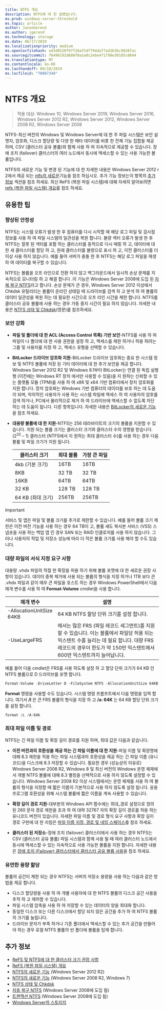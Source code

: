 ```yaml
---
title: NTFS 개요
description: NTFS에 대 한 설명입니다.
ms.prod: windows-server-threshold
ms.topic: article
author: JasonGerend
ms.author: jgerend
ms.technology: storage
ms.date: 06/17/2019
ms.localizationpriority: medium
ms.openlocfilehash: e43d0520f97f28af54f794daf7ad263bc9928fac
ms.sourcegitcommit: f6490192d686f0a1e0c2ebe471f98e30105c0844
ms.translationtype: MT
ms.contentlocale: ko-KR
ms.lasthandoff: 09/10/2019
ms.locfileid: "70867348"
---
```

# <a name="ntfs-overview"></a>NTFS 개요

>적용 대상: Windows 10, Windows Server 2019, Windows Server 2016, Windows Server 2012 R2, Windows Server 2012, Windows Server 2008 R2, Windows Server 2008

NTFS-최신 버전의 Windows 및 Windows Server에 대 한 주 파일 시스템은 보안 설명자, 암호화, 디스크 할당량 및 다양 한 메타 데이터를 비롯 한 전체 기능 집합을 제공 하며, CSV (클러스터 공유 볼륨)와 함께 사용 하 여 지속적으로 제공할 수 있습니다. 장애 조치 (failover) 클러스터의 여러 노드에서 동시에 액세스할 수 있는 사용 가능한 볼륨입니다.

NTFS의 새로운 기능 및 변경 된 기능에 대 한 자세한 내용은 Windows Server 2012 r 2에서 제공 되는 [ntfs의 새로운](https://docs.microsoft.com/previous-versions/windows/it-pro/windows-server-2012-r2-and-2012/dn466520(v%3dws.11))기능을 참조 하십시오. 추가 기능 정보는이 항목의 [추가 정보](#additional-information) 섹션을 참조 하세요. 최신 ReFS (복원 파일 시스템)에 대해 자세히 알아보려면 [refs (복원 파일 시스템) 개요](../refs/refs-overview.md)를 참조 하세요.

## <a name="practical-applications"></a>유용한 팁

### <a name="increased-reliability"></a>향상된 안정성

NTFS는 시스템 오류가 발생 한 후 컴퓨터를 다시 시작할 때 해당 로그 파일 및 검사점 정보를 사용 하 여 파일 시스템의 일관성을 복원 합니다. 불량 섹터 오류가 발생 한 후 NTFS는 잘못 된 섹터를 포함 하는 클러스터를 동적으로 다시 매핑 하 고, 데이터에 대 한 새 클러스터를 할당 하 고, 원래 클러스터를 불량으로 표시 하 고, 이전 클러스터를 더 이상 사용 하지 않습니다. 예를 들어 서버가 충돌 한 후 NTFS는 해당 로그 파일을 재생 하 여 데이터를 복구할 수 있습니다.

NTFS는 볼륨을 오프 라인으로 전환 하지 않고 백그라운드에서 일시적 손상 문제를 지속적으로 모니터링 하 고 해결 합니다 .이 기능은 Windows Server 2008에 도입 된 [자체 복구 NTFS](https://docs.microsoft.com/previous-versions/windows/it-pro/windows-server-2008-R2-and-2008/cc771388(v=ws.10))라고 합니다. 손상 문제가 큰 경우, Windows Server 2012 이상에서 Chkdsk 유틸리티는 볼륨이 온라인 상태일 때 드라이브를 검색 하 고 분석 하 여 볼륨의 데이터 일관성을 복원 하는 데 필요한 시간으로 오프 라인 시간을 제한 합니다. NTFS를 클러스터 공유 볼륨에 사용 하는 경우 가동 중지 시간이 필요 하지 않습니다. 자세한 내용은 [NTFS 상태 및 Chkdsk](https://docs.microsoft.com/previous-versions/windows/it-pro/windows-server-2012-r2-and-2012/hh831536(v%3dws.11))(영문)를 참조하세요.

### <a name="increased-security"></a>보안 강화

- **파일 및 폴더에 대 한 ACL (Access Control 목록) 기반 보안**-NTFS를 사용 하 여 파일이 나 폴더에 대 한 사용 권한을 설정 하 고, 액세스를 제한 하거나 허용 하려는 그룹 및 사용자를 지정 하 고, 액세스 유형을 선택할 수 있습니다.

- **BitLocker 드라이브 암호화 지원**-BitLocker 드라이브 암호화는 중요 한 시스템 정보 및 NTFS 볼륨에 저장 된 기타 데이터에 대 한 추가 보안을 제공 합니다. Windows Server 2012 R2 및 Windows 8.1부터 BitLocker는 연결 된 독립 실행형 (이전에는 Windows RT 장치 에서만 사용할 수 있음)을 지 원하는 신뢰할 수 있는 플랫폼 모듈 (TPM)를 사용 하 여 x86 및 x64 기반 컴퓨터에서 장치 암호화를 지원 합니다. 장치 암호화는 Windows 기반 컴퓨터의 데이터를 보호 하는 데 도움이 되며, 악의적인 사용자가 사용 하는 시스템 파일에 액세스 하 여 사용자의 암호를 검색 하거나, PC에서 물리적으로 제거 하 여 드라이브에 액세스할 수 없도록 차단 하는 데 도움이 됩니다. 다른 항목입니다. 자세한 내용은 [BitLocker의 새로운 기능](https://docs.microsoft.com/previous-versions/windows/it-pro/windows-server-2012-r2-and-2012/dn306081(v%3dws.11))을 참조 하세요.

- **대용량 볼륨에 대 한 지원**-NTFS는 256 테라바이트의 크기의 볼륨을 지원할 수 있습니다. 지원 되는 볼륨 크기는 클러스터 크기와 클러스터 수의 영향을 받습니다. (2<sup>32</sup> – 1) 클러스터 (NTFS에서 지 원하는 최대 클러스터 수)를 사용 하는 경우 다음 볼륨 및 파일 크기가 지원 됩니다.

  |클러스터 크기|최대 볼륨|가장 큰 파일|
  |---|---|---|
  |4kb (기본 크기)|16TB|16TB|
  |8KB|32 TB|32 TB|
  |16KB|64TB|64TB|
  |32 KB|128 TB|128 TB|
  |64 KB (최대 크기)|256TB|256TB|

>[!IMPORTANT]
>서비스 및 앱은 파일 및 볼륨 크기를 추가로 제한할 수 있습니다. 예를 들어 볼륨 크기 제한은 이전 버전 기능을 사용 하는 경우 64 TB이 고, 볼륨 섀도 복사본 서비스 (VSS) 스냅숏을 사용 하는 백업 앱 인 경우 SAN 또는 RAID 인클로저를 사용 하지 않습니다. 그러나 사용자의 작업 및 저장소 성능에 따라 더 작은 볼륨 크기를 사용 해야 할 수도 있습니다.

### <a name="formatting-requirements-for-large-files"></a>대량 파일의 서식 지정 요구 사항

대용량 .vhdx 파일의 적절 한 확장을 허용 하기 위해 볼륨 포맷에 대 한 새로운 권장 사항이 있습니다. 데이터 중복 제거에 사용 되는 볼륨의 형식을 지정 하거나 1TB 보다 큰 .vhdx 파일과 같이 매우 큰 파일을 호스트 하는 경우 Windows PowerShell에서 다음 매개 변수를 사용 하 여 **Format-Volume** cmdlet을 사용 합니다.

|매개 변수|설명|
|---|---|
|-AllocationUnitSize 64KB|64 KB NTFS 할당 단위 크기를 설정 합니다.|
|-UseLargeFRS|에서는 많은 FRS (파일 레코드 세그먼트)를 지원할 수 있습니다. 이는 볼륨에서 파일당 허용 되는 익스텐트 수를 늘리는 데 필요 합니다. 대량 FRS 레코드의 경우이 한도가 약 150만 익스텐트에서 600만 익스텐트까지 늘어납니다.|

예를 들어 다음 cmdlet은 FRS를 사용 하도록 설정 하 고 할당 단위 크기가 64 KB 인 NTFS 볼륨으로 D 드라이브를 포맷 합니다.

```PowerShell
Format-Volume -DriveLetter D -FileSystem NTFS -AllocationUnitSize 64KB -UseLargeFRS
```

**Format** 명령을 사용할 수도 있습니다. 시스템 명령 프롬프트에서 다음 명령을 입력 합니다. 여기서 **/l** 은 큰 FRS 볼륨의 형식을 지정 하 고 **/a: 64K** 는 64 KB 할당 단위 크기를 설정 합니다.

```PowerShell
format /L /A:64k
```

### <a name="maximum-file-name-and-path"></a>최대 파일 이름 및 경로

NTFS는 긴 파일 이름 및 확장 길이 경로를 지원 하며, 최대 값은 다음과 같습니다.

- **이전 버전과의 호환성을 제공 하는 긴 파일 이름에 대 한 지원**-파일 이름 및 확장명에 대해 8.3 제한을 적용 하는 파일 시스템과의 호환성을 제공 하는 긴 파일 이름 (유니코드)을 디스크에 8.3 저장할 수 있습니다. 필요한 경우 (성능상의 이유로) Windows Server 2008 R2, Windows 8 및 최신 버전의 Windows 운영 체제에서 개별 NTFS 볼륨에 대해 8.3 별칭을 선택적으로 사용 하지 않도록 설정할 수 있습니다.
  Windows Server 2008 R2 이상 시스템에서는 운영 체제를 사용 하 여 볼륨의 형식을 지정할 때 짧은 이름이 기본적으로 사용 하지 않도록 설정 됩니다. 응용 프로그램 호환성을 위해 시스템 볼륨에 짧은 이름을 계속 사용할 수 있습니다.

- **확장 길이 경로 지원**-대부분의 Windows API 함수에는 최대\_경로 설정으로 정의 된 260 문자 경로 제한을 초과 하 여 대략 32767 자의 확장 길이 경로를 허용 하는 유니코드 버전이 있습니다. 자세한 파일 이름 및 경로 형식 요구 사항과 확장 길이 경로 구현에 대 한 지침은 [파일 이름 지정, 경로 및 네임 스페이스](https://msdn.microsoft.com/library/windows/desktop/aa365247)를 참조 하세요.

- **클러스터 된 저장소**-장애 조치 (failover) 클러스터에서 사용 하는 경우 NTFS는 CSV (클러스터 공유 볼륨) 파일 시스템과 함께 사용 될 때 여러 클러스터 노드에서 동시에 액세스할 수 있는 지속적으로 사용 가능한 볼륨을 지원 합니다. 자세한 내용은 [장애 조치 (Failover) 클러스터에서 클러스터 공유 볼륨 사용](../../failover-clustering/failover-cluster-csvs.md)을 참조 하세요.

### <a name="flexible-allocation-of-capacity"></a>유연한 용량 할당

볼륨의 공간이 제한 되는 경우 NTFS는 서버의 저장소 용량을 사용 하는 다음과 같은 방법을 제공 합니다.

- 디스크 할당량을 사용 하 여 개별 사용자에 대 한 NTFS 볼륨의 디스크 공간 사용을 추적 하 고 제어할 수 있습니다.
- 파일 시스템 압축을 사용 하 여 저장할 수 있는 데이터의 양을 최대화 합니다.
- 동일한 디스크 또는 다른 디스크에서 할당 되지 않은 공간을 추가 하 여 NTFS 볼륨의 크기를 늘립니다.
- 드라이브 문자가 부족 하거나 기존 폴더에서 액세스할 수 있는 추가 공간을 만들어야 하는 경우 로컬 NTFS 볼륨의 빈 폴더에 볼륨을 탑재 합니다.

## <a name="additional-information"></a>추가 정보

- [ReFS 및 NTFS에 대 한 클러스터 크기 권장 사항](https://techcommunity.microsoft.com/t5/Storage-at-Microsoft/Cluster-size-recommendations-for-ReFS-and-NTFS/ba-p/425960)
- [ReFS (복원 파일 시스템) 개요](../refs/refs-overview.md)
- [NTFS의 새로운 기능](https://docs.microsoft.com/previous-versions/windows/it-pro/windows-server-2012-r2-and-2012/dn466520(v%3dws.11)) (Windows Server 2012 R2)
- [NTFS의 새로운 기능](https://docs.microsoft.com/previous-versions/windows/it-pro/windows-server-2008-R2-and-2008/ff383236(v=ws.10)) (Windows Server 2008 R2, Windows 7)
- [NTFS 상태 및 Chkdsk](https://docs.microsoft.com/previous-versions/windows/it-pro/windows-server-2012-r2-and-2012/hh831536(v%3dws.11))
- [자동 복구 NTFS](https://docs.microsoft.com/previous-versions/windows/it-pro/windows-server-2008-R2-and-2008/cc771388(v=ws.10)) (Windows Server 2008에 도입 됨)
- [트랜잭션 NTFS](https://docs.microsoft.com/previous-versions/windows/it-pro/windows-server-2008-r2-and-2008/cc730726(v%3dws.10)) (Windows Server 2008에 도입 됨)
- [Windows Server의 스토리지](../storage.md)